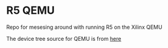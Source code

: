 # R5 QEMU

Repo for mesesing around with running R5 on the Xilinx QEMU

The device tree source for QEMU is from [here](https://github.com/Xilinx/qemu-devicetrees)
